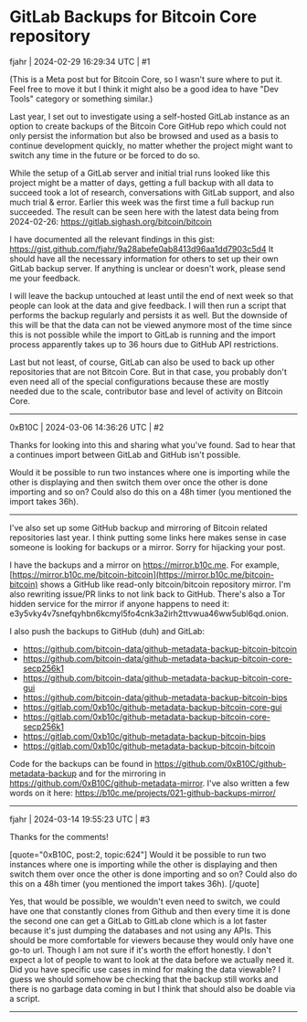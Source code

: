 # GitLab Backups for Bitcoin Core repository

fjahr | 2024-02-29 16:29:34 UTC | #1

(This is a Meta post but for Bitcoin Core, so I wasn't sure where to put it. Feel free to move it but I think it might also be a good idea to have "Dev Tools" category or something similar.)

Last year, I set out to investigate using a self-hosted GitLab instance as an option to create backups of the Bitcoin Core GitHub repo which could not only persist the information but also be browsed and used as a basis to continue development quickly, no matter whether the project might want to switch any time in the future or be forced to do so.

While the setup of a GitLab server and initial trial runs looked like this project might be a matter of days, getting a full backup with all data to succeed took a lot of research, conversations with GitLab support, and also much trial & error. Earlier this week was the first time a full backup run succeeded. The result can be seen here with the latest data being from 2024-02-26: https://gitlab.sighash.org/bitcoin/bitcoin

I have documented all the relevant findings in this gist: https://gist.github.com/fjahr/9a28abefe0ab8413d96aa1dd7903c5d4 It should have all the necessary information for others to set up their own GitLab backup server. If anything is unclear or doesn't work, please send me your feedback.

I will leave the backup untouched at least until the end of next week so that people can look at the data and give feedback. I will then run a script that performs the backup regularly and persists it as well. But the downside of this will be that the data can not be viewed anymore most of the time since this is not possible while the import to GitLab is running and the import process apparently takes up to 36 hours due to GitHub API restrictions.

Last but not least, of course, GitLab can also be used to back up other repositories that are not Bitcoin Core. But in that case, you probably don't even need all of the special configurations because these are mostly needed due to the scale, contributor base and level of activity on Bitcoin Core.

-------------------------

0xB10C | 2024-03-06 14:36:26 UTC | #2

Thanks for looking into this and sharing what you've found. Sad to hear that a continues import between GitLab and GitHub isn't possible.

Would it be possible to run two instances where one is importing while the other is displaying and then switch them over once the other is done importing and so on? Could also do this on a 48h timer (you mentioned the import takes 36h).

---

I've also set up some GitHub backup and mirroring of Bitcoin related repositories last year. I think putting some links here makes sense in case someone is looking for backups or a mirror. Sorry for hijacking your post.

I have the backups and a mirror on https://mirror.b10c.me. For example, [https://mirror.b10c.me/bitcoin-bitcoin](https://mirror.b10c.me/bitcoin-bitcoin) shows a GitHub like read-only bitcoin/bitcoin repository mirror. I'm also rewriting issue/PR links to not link back to GitHub. There's also a Tor hidden service for the mirror if anyone happens to need it: e3y5vky4v7snefqyhbn6kcmyl5fo4cnk3a2irh2ttvwua46ww5ubl6qd.onion.

I also push the backups to GitHub (duh) and GitLab:
- https://github.com/bitcoin-data/github-metadata-backup-bitcoin-bitcoin
- https://github.com/bitcoin-data/github-metadata-backup-bitcoin-core-secp256k1
- https://github.com/bitcoin-data/github-metadata-backup-bitcoin-core-gui
- https://github.com/bitcoin-data/github-metadata-backup-bitcoin-bips
- https://gitlab.com/0xb10c/github-metadata-backup-bitcoin-core-gui
- https://gitlab.com/0xb10c/github-metadata-backup-bitcoin-core-secp256k1
- https://gitlab.com/0xb10c/github-metadata-backup-bitcoin-bips
- https://gitlab.com/0xb10c/github-metadata-backup-bitcoin-bitcoin

Code for the backups can be found in https://github.com/0xB10C/github-metadata-backup and for the mirroring in https://github.com/0xB10C/github-metadata-mirror. I've also written a few words on it here: https://b10c.me/projects/021-github-backups-mirror/

-------------------------

fjahr | 2024-03-14 19:55:23 UTC | #3

Thanks for the comments!

[quote="0xB10C, post:2, topic:624"]
Would it be possible to run two instances where one is importing while the other is displaying and then switch them over once the other is done importing and so on? Could also do this on a 48h timer (you mentioned the import takes 36h).
[/quote]

Yes, that would be possible, we wouldn't even need to switch, we could have one that constantly clones from Github and then every time it is done the second one can get a GitLab to GitLab clone which is a lot faster because it's just dumping the databases and not using any APIs. This should be more comfortable for viewers because they would only have one go-to url. Though I am not sure if it's worth the effort honestly. I don't expect a lot of people to want to look at the data before we actually need it. Did you have specific use cases in mind for making the data viewable? I guess we should somehow be checking that the backup still works and there is no garbage data coming in but I think that should also be doable via a script.

-------------------------

